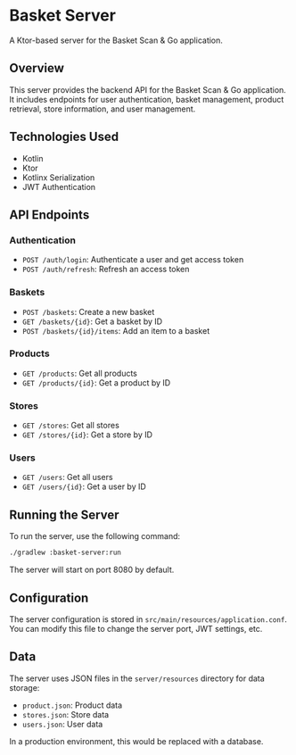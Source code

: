 # Basket Server

A Ktor-based server for the Basket Scan & Go application.

## Overview

This server provides the backend API for the Basket Scan & Go application. It includes endpoints for user authentication, basket management, product retrieval, store information, and user management.

## Technologies Used

- Kotlin
- Ktor
- Kotlinx Serialization
- JWT Authentication

## API Endpoints

### Authentication

- `POST /auth/login`: Authenticate a user and get access token
- `POST /auth/refresh`: Refresh an access token

### Baskets

- `POST /baskets`: Create a new basket
- `GET /baskets/{id}`: Get a basket by ID
- `POST /baskets/{id}/items`: Add an item to a basket

### Products

- `GET /products`: Get all products
- `GET /products/{id}`: Get a product by ID

### Stores

- `GET /stores`: Get all stores
- `GET /stores/{id}`: Get a store by ID

### Users

- `GET /users`: Get all users
- `GET /users/{id}`: Get a user by ID

## Running the Server

To run the server, use the following command:

```bash
./gradlew :basket-server:run
```

The server will start on port 8080 by default.

## Configuration

The server configuration is stored in `src/main/resources/application.conf`. You can modify this file to change the server port, JWT settings, etc.

## Data

The server uses JSON files in the `server/resources` directory for data storage:

- `product.json`: Product data
- `stores.json`: Store data
- `users.json`: User data

In a production environment, this would be replaced with a database.
